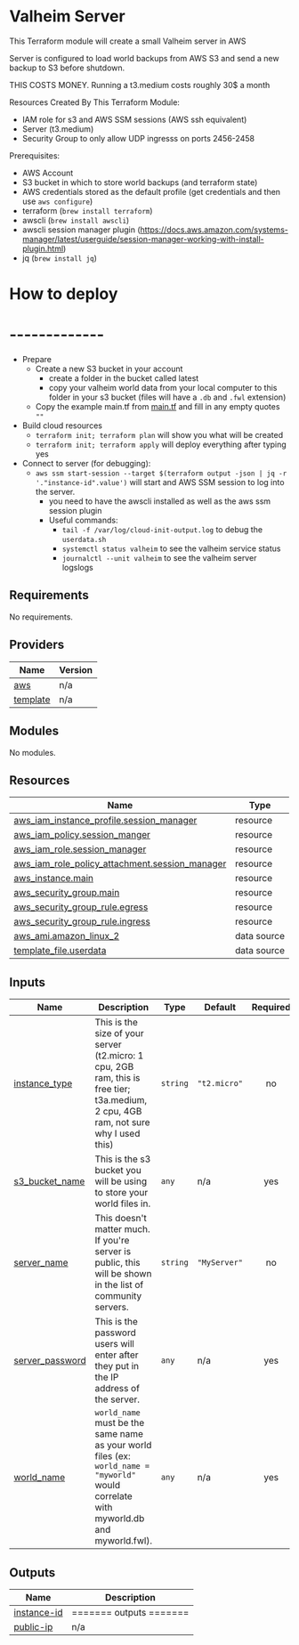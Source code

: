 Valheim Server
==============
This Terraform module will create a small Valheim server in AWS

Server is configured to load world backups from AWS S3 and send a new backup to S3 before shutdown.

THIS COSTS MONEY. Running a t3.medium costs roughly 30$ a month

Resources Created By This Terraform Module:
- IAM role for s3 and AWS SSM sessions (AWS ssh equivalent)
- Server (t3.medium)
- Security Group to only allow UDP ingresss on ports 2456-2458

Prerequisites:
- AWS Account
- S3 bucket in which to store world backups (and terraform state)
- AWS credentials stored as the default profile (get credentials and then use `aws configure`)
- terraform (`brew install terraform`)
- awscli (`brew install awscli`)
- awscli session manager plugin (https://docs.aws.amazon.com/systems-manager/latest/userguide/session-manager-working-with-install-plugin.html)
- jq (`brew install jq`)

# How to deploy
# -------------
- Prepare
  - Create a new S3 bucket in your account
    - create a folder in the bucket called latest
    - copy your valheim world data from your local computer to this folder in your s3 bucket (files will have a `.db` and `.fwl` extension)
  - Copy the example main.tf from [main.tf](examples/public/main.tf) and fill in any empty quotes `""` 
- Build cloud resources
  - `terraform init; terraform plan` will show you what will be created 
  - `terraform init; terraform apply` will deploy everything after typing yes
- Connect to server (for debugging):
  - `aws ssm start-session --target $(terraform output -json | jq -r '."instance-id".value')` will start and AWS SSM session to log into the server.
    - you need to have the awscli installed as well as the aws ssm session plugin
    - Useful commands:
      - `tail -f /var/log/cloud-init-output.log` to debug the `userdata.sh`
      - `systemctl status valheim` to see the valheim service status
      - `journalctl --unit valheim` to see the valheim server logslogs
  



<!-- BEGINNING OF PRE-COMMIT-TERRAFORM DOCS HOOK -->
## Requirements

No requirements.

## Providers

| Name | Version |
|------|---------|
| <a name="provider_aws"></a> [aws](#provider\_aws) | n/a |
| <a name="provider_template"></a> [template](#provider\_template) | n/a |

## Modules

No modules.

## Resources

| Name | Type |
|------|------|
| [aws_iam_instance_profile.session_manager](https://registry.terraform.io/providers/hashicorp/aws/latest/docs/resources/iam_instance_profile) | resource |
| [aws_iam_policy.session_manger](https://registry.terraform.io/providers/hashicorp/aws/latest/docs/resources/iam_policy) | resource |
| [aws_iam_role.session_manager](https://registry.terraform.io/providers/hashicorp/aws/latest/docs/resources/iam_role) | resource |
| [aws_iam_role_policy_attachment.session_manager](https://registry.terraform.io/providers/hashicorp/aws/latest/docs/resources/iam_role_policy_attachment) | resource |
| [aws_instance.main](https://registry.terraform.io/providers/hashicorp/aws/latest/docs/resources/instance) | resource |
| [aws_security_group.main](https://registry.terraform.io/providers/hashicorp/aws/latest/docs/resources/security_group) | resource |
| [aws_security_group_rule.egress](https://registry.terraform.io/providers/hashicorp/aws/latest/docs/resources/security_group_rule) | resource |
| [aws_security_group_rule.ingress](https://registry.terraform.io/providers/hashicorp/aws/latest/docs/resources/security_group_rule) | resource |
| [aws_ami.amazon_linux_2](https://registry.terraform.io/providers/hashicorp/aws/latest/docs/data-sources/ami) | data source |
| [template_file.userdata](https://registry.terraform.io/providers/hashicorp/template/latest/docs/data-sources/file) | data source |

## Inputs

| Name | Description | Type | Default | Required |
|------|-------------|------|---------|:--------:|
| <a name="input_instance_type"></a> [instance\_type](#input\_instance\_type) | This is the size of your server (t2.micro: 1 cpu, 2GB ram, this is free tier; t3a.medium, 2 cpu, 4GB ram, not sure why I used this) | `string` | `"t2.micro"` | no |
| <a name="input_s3_bucket_name"></a> [s3\_bucket\_name](#input\_s3\_bucket\_name) | This is the s3 bucket you will be using to store your world files in. | `any` | n/a | yes |
| <a name="input_server_name"></a> [server\_name](#input\_server\_name) | This doesn't matter much. If you're server is public, this will be shown in the list of community servers. | `string` | `"MyServer"` | no |
| <a name="input_server_password"></a> [server\_password](#input\_server\_password) | This is the password users will enter after they put in the IP address of the server. | `any` | n/a | yes |
| <a name="input_world_name"></a> [world\_name](#input\_world\_name) | `world_name` must be the same name as your world files (ex: `world_name = "myworld"` would correlate with myworld.db and myworld.fwl). | `any` | n/a | yes |

## Outputs

| Name | Description |
|------|-------------|
| <a name="output_instance-id"></a> [instance-id](#output\_instance-id) | ======= outputs ======= |
| <a name="output_public-ip"></a> [public-ip](#output\_public-ip) | n/a |
<!-- END OF PRE-COMMIT-TERRAFORM DOCS HOOK -->
